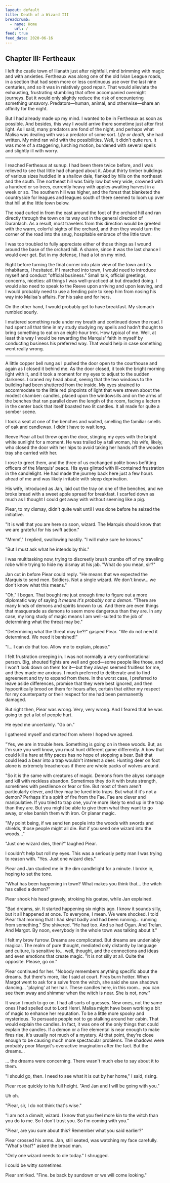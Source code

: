 ```yaml
---
layout: default
title: Death of a Wizard III
breadcrumb:
  - name: Home
    url: /
feed: true
feed_date: 2020-06-16
---
```

Chapter III: Fertheaux
----------------------

I left the castle town of Ilianath just after nightfall, mind brimming with magic and with anxieties. Fertheaux was along one of the old Ivian League roads, in a section that had seen more or less continuous use over the last nine centuries, and so it was in relatively good repair. That would alleviate the exhausting, frustrating stumbling that often accompanied overnight journeys. But it would only slightly reduce the risk of encountering something unsavory. Predators—human, animal, and otherwise—share an affinity for the night.

But I had already made up my mind. I wanted to be in Fertheaux as soon as possible. And besides, this way I would arrive there sometime just after first light. As I said, many predators are fond of the night, and perhaps what Malisa was dealing with was a predator of some sort. *Life or death*, she had written. My mind ran wild with the possibilities. Well, it didn't quite run. It was more of a staggering, lurching motion, burdened with several spells and slightly ill with worry.

---

I reached Fertheaux at sunup. I had been there twice before, and I was relieved to see that little had changed about it. About thirty timber buildings of various sizes huddled in a shallow dale, flanked by hills on the northeast and the south. The northeast hill was fairly low but very wide, crowned with a hundred or so trees, currently heavy with apples awaiting harvest in a week or so. The southern hill was higher, and the forest that blanketed the countryside for leagues and leagues south of there seemed to loom up over that hill at the little town below.

The road curled in from the east around the foot of the orchard hill and ran directly through the town on its way out in the general direction of Duranlach. As a result, most travelers from this direction would be greeted with the warm, colorful sights of the orchard, and then they would turn the corner of the road into the snug, hospitable embrace of the little town.

I was too troubled to fully appreciate either of those things as I wound around the base of the orchard hill. A shame, since it was the last chance I would ever get. But in my defense, I had a lot on my mind.

Right before turning the final corner into plain view of the town and its inhabitants, I hesitated. If I marched into town, I would need to introduce myself and conduct "official business." Small talk, official greetings, concerns, niceties: all things I was well-practiced at but dreaded doing. I would also need to speak to the Reeve upon arriving and upon leaving, and I would probably need to use a fending pole to keep him from nosing his way into Malisa's affairs. For his sake and for hers.

On the other hand, I would probably get to have breakfast. My stomach rumbled sourly.

I muttered something rude under my breath and continued down the road. I had spent all that time in my study studying my spells and hadn't thought to bring something to eat on an eight-hour trek. How typical of me. Well, at least this way I would be rewarding the Marquis' faith in myself by conducting business his preferred way. That would help in case something went really wrong.

---

A little copper bell rung as I pushed the door open to the courthouse and again as I closed it behind me. As the door closed, it took the bright morning light with it, and it took a moment for my eyes to adjust to the sudden darkness. I craned my head about, seeing that the two windows to the building had been shuttered from the inside. My eyes strained to accommodate to the little red pinpoints of light that were strewn about the modest chamber: candles, placed upon the windowsills and on the arms of the benches that ran parallel down the length of the room, facing a lectern in the center back that itself boasted two lit candles. It all made for quite a somber scene.

I took a seat at one of the benches and waited, smelling the familiar smells of oak and candlewax. I didn't have to wait long.

Reeve Piear all but threw open the door, stinging my eyes with the bright white sunlight for a moment. He was trailed by a tall woman, his wife, likely, who closed the door with her hips to avoid taking her hands off the wooden tray she carried with her.

I rose to greet them, and the three of us exchanged polite bows befitting officers of the Marquis' peace. His eyes glinted with ill-contained frustration in the candlelight. He had made the journey back here just a few hours ahead of me and was likely irritable with sleep deprivation.

His wife, introduced as Jan, laid out the tray on one of the benches, and we broke bread with a sweet apple spread for breakfast. I scarfed down as much as I thought I could get away with without seeming like a pig.

Piear, to my dismay, didn't quite wait until I was done before he seized the initiative.

"It is well that you are here so soon, wizard. The Marquis should know that we are grateful for his swift action."

"Mmmf," I replied, swallowing hastily. "I will make sure he knows."

"But I must ask what he intends by this."

I was multitasking now, trying to discreetly brush crumbs off of my traveling robe while trying to hide my dismay at his jab. "What do you mean, sir?"

Jan cut in before Piear could reply. "He means that we expected the Marquis to send men. Soldiers. Not a single wizard. We don't know... we don't know what this means."

"Oh," I began. That bought me just enough time to figure out a more diplomatic way of saying *it means it's probably not a demon*. "There are many kinds of demons and spirits known to us. And there are even things that masquerade as demons to seem more dangerous than they are. In any case, my long study of magic means I am well-suited to the job of determining what the threat may be."

"Determining what the threat may be?!" gasped Piear. "We do not need it determined. We need it banished!"

"I... I can do that too. Allow me to explain, please."

I felt frustration creeping in. I was not normally a very confrontational person. Big, shouted fights are well and good—some people like those, and I won't look down on them for it—but they always seemed fruitless for me, and they made me anxious. I much preferred to deliberate and to find agreement and try to expand from there. In the worst case, I preferred to leave aside differences, promise that they were best ignored, and then hypocritically brood on them for hours after, certain that either my respect for my counterparty or their respect for me had been permanently damaged.

But right then, Piear was wrong. Very, very wrong. And I feared that he was going to get a lot of people hurt.

He eyed me uncertainly. "Go on."

I gathered myself and started from where I hoped we agreed.

"Yes, we are in trouble here. Something is going on in these woods. But, as I'm sure you well know, you must hunt different game differently. A bow that could kill a hare at fifty paces has no hope of stopping a bear. Bait that could lead a bear into a trap wouldn't interest a deer. Hunting deer on foot alone is extremely treacherous if there are whole packs of wolves around.

"So it is the same with creatures of magic. Demons from the abyss rampage and kill with reckless abandon. Sometimes they do it with brute strength, sometimes with pestilence or fear or fire. But most of them aren't particularly clever, and they may be lured into traps. But what if it's not a demon? Perhaps it's a spirit of fire from the Fae. Fae are clever and manipulative. If you tried to trap one, you're more likely to end up in the trap than they are. But you might be able to give them what they want to go away, or else banish them with iron. Or planar magic.

"My point being, if we send ten people into the woods with swords and shields, those people might all die. But if you send one wizard into the woods..."

"Just one wizard dies, then?" laughed Piear.

I couldn't help but roll my eyes. This was a seriously petty man I was trying to reason with. "Yes. Just one wizard dies."

Piear and Jan studied me in the dim candlelight for a minute. I broke in, hoping to set the tone.

"What has been happening in town? What makes you think that... the witch has called a demon?"

Piear shook his head gravely, stroking his goatee, while Jan explained.

"Bad dreams, sir. It started happening six nights ago. I know it sounds silly, but it all happened at once. To everyone, I mean. We were shocked. I told Piear that morning that I had slept badly and had been running... running from something." She shivered. "He had too. And so had Ogan. And Trelan. And Margot. By noon, everybody in the whole town was talking about it."

I felt my brow furrow. Dreams are complicated. But dreams are undeniably magical. The realm of pure thought, mediated only distantly by language and culture, is sensitive to... well, thought, and the connections and ideas and even emotions that create magic. "It is not silly at all. Quite the opposite. Please, go on."

Piear continued for her. "Nobody remembers anything specific about the dreams. But there's more, like I said at court. Fires burn hotter. When Margot went to ask for a salve from the witch, she said she saw shadows dancing... 'playing' at her hair. These candles here, in this room... you can see them sway and shimmer when the witch is near. She is not, now."

It wasn't much to go on. I had all sorts of guesses. New ones, not the same ones I had spelled out to Lord Henri. Malisa might have been working a bit of magic to enhance her reputation. To be a little more spooky and mysterious. To persuade people not to go stalking around her cabin. That would explain the candles. In fact, it was one of the only things that could explain the candles. If a demon or a fire elemental is near enough to make fires rise, it's usually not much of a mystery. At that point, they're close enough to be causing much more spectacular problems. The shadows were probably poor Margot's overactive imagination after the fact. But the dreams...

... the dreams were concerning. There wasn't much else to say about it to them.

"I should go, then. I need to see what it is out by her home," I said, rising.

Piear rose quickly to his full height. "And Jan and I will be going with you."

Uh oh.

"Piear, sir, I do not think that's wise."

"I am not a dimwit, wizard. I know that you feel more kin to the witch than you do to me. So I don't trust you. So I'm coming with you."

"Piear, are you sure about this? Remember what you said earlier?"

Piear crossed his arms. Jan, still seated, was watching my face carefully. "What's that?" asked the broad man.

"Only one wizard needs to die today." I shrugged.

I could be witty sometimes.

Piear smirked. "Fine. be back by sundown or we will come looking."
